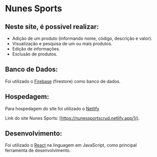 
# Nunes Sports

## Neste site, é possivel realizar:

* Adição de um produto (informando nome, código, descrição e valor).
* Visualização e pesquisa de um ou mais produtos.
* Edição de informações.
* Exclusão de produtos.

## Banco de Dados:

Foi utilizado o [Firebase](https://firebase.google.com/?gad_source=1&gclid=Cj0KCQiA4Y-sBhC6ARIsAGXF1g6joABqtHjIaQdzW1z9NcQw1GafUgz_280385ZYO_HcqWL18a0PZaEaAib8EALw_wcB&gclsrc=aw.ds&hl=pt-br) (firestore) como banco de dados.

## Hospedagem:

Para hospedagem do site foi utilizado o [Netlify](https://app.netlify.com/)

Link do site Nunes Sports: [https://nunessportscrud.netlify.app/]().

## Desenvolvimento:

Foi utilizado o [React](https://react.dev/) na linguagem em JavaScript, como principal ferramenta de desenvolvimento.

